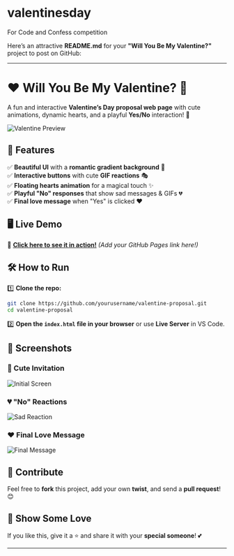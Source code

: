 # valentinesday
For Code and Confess competition


Here’s an attractive **README.md** for your **"Will You Be My Valentine?"** project to post on GitHub:  

---

# ❤️ Will You Be My Valentine? 💌  

A fun and interactive **Valentine’s Day proposal web page** with cute animations, dynamic hearts, and a playful **Yes/No** interaction! 🌹  

![Valentine Preview](gifsss/preview.gif)  

## 🎨 Features  
✅ **Beautiful UI** with a **romantic gradient background** 🌆  
✅ **Interactive buttons** with cute **GIF reactions** 🎭  
✅ **Floating hearts animation** for a magical touch ✨  
✅ **Playful "No" responses** that show sad messages & GIFs 💔  
✅ **Final love message** when "Yes" is clicked ❤️  

## 🖥️ Live Demo  
🚀 **[Click here to see it in action!](#)** *(Add your GitHub Pages link here!)*  

## 🛠️ How to Run  
1️⃣ **Clone the repo:**  
```bash
git clone https://github.com/yourusername/valentine-proposal.git
cd valentine-proposal
```
2️⃣ **Open the `index.html` file in your browser** or use **Live Server** in VS Code.  

## 📸 Screenshots  
### 💖 Cute Invitation  
![Initial Screen](gifsss/initial.gif)  

### 💔 "No" Reactions  
![Sad Reaction](gifsss/gif3.gif)  

### ❤️ Final Love Message  
![Final Message](gifsss/enjoying.gif)  

## 🎁 Contribute  
Feel free to **fork** this project, add your own **twist**, and send a **pull request**! 😊  

## 💌 Show Some Love  
If you like this, give it a ⭐ and share it with your **special someone**! 💕  

---
